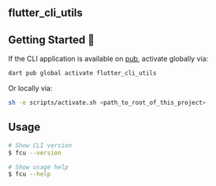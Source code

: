 ## flutter_cli_utils

## Getting Started 🚀

If the CLI application is available on [pub](https://pub.dev), activate globally via:

```sh
dart pub global activate flutter_cli_utils
```

Or locally via:

```sh
sh -e scripts/activate.sh <path_to_root_of_this_project>
```

## Usage

```sh
# Show CLI version
$ fcu --version

# Show usage help
$ fcu --help
```